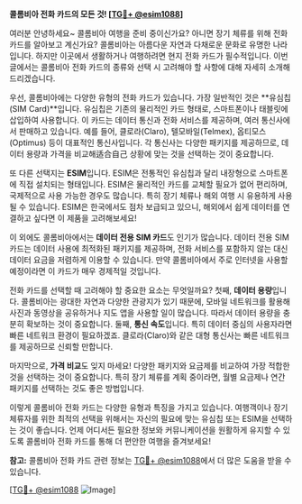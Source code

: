 **콜롬비아 전화 카드의 모든 것! [[TG💪+ @esim1088](https://t.me/s/esim1088)]**

여러분 안녕하세요~ 콜롬비아 여행을 준비 중이신가요? 아니면 장기 체류를 위해 전화 카드를 알아보고 계신가요? 콜롬비아는 아름다운 자연과 다채로운 문화로 유명한 나라입니다. 하지만 이곳에서 생활하거나 여행하려면 현지 전화 카드가 필수적입니다. 이번 글에서는 콜롬비아 전화 카드의 종류와 선택 시 고려해야 할 사항에 대해 자세히 소개해드리겠습니다.

우선, 콜롬비아에는 다양한 유형의 전화 카드가 있습니다. 가장 일반적인 것은 **유심칩(SIM Card)**입니다. 유심칩은 기존의 물리적인 카드 형태로, 스마트폰이나 태블릿에 삽입하여 사용합니다. 이 카드는 데이터 통신과 전화 서비스를 제공하며, 여러 통신사에서 판매하고 있습니다. 예를 들어, 클로라(Claro), 텔모바일(Telmex), 옵티모스(Optimus) 등이 대표적인 통신사입니다. 각 통신사는 다양한 패키지를 제공하므로, 데이터 용량과 가격을 비교해适合自己 상황에 맞는 것을 선택하는 것이 중요합니다.

또 다른 선택지는 **ESIM**입니다. ESIM은 전통적인 유심칩과 달리 내장형으로 스마트폰에 직접 설치되는 형태입니다. ESIM은 물리적인 카드를 교체할 필요가 없어 편리하며, 국제적으로 사용 가능한 경우도 많습니다. 특히 장기 체류나 해외 여행 시 유용하게 사용될 수 있습니다. ESIM은 한국에서도 점차 보급되고 있으니, 해외에서 쉽게 데이터를 연결하고 싶다면 이 제품을 고려해보세요!

이 외에도 콜롬비아에서는 **데이터 전용 SIM 카드**도 인기가 많습니다. 데이터 전용 SIM 카드는 데이터 사용에 최적화된 패키지를 제공하며, 전화 서비스를 포함하지 않는 대신 데이터 요금을 저렴하게 이용할 수 있습니다. 만약 콜롬비아에서 주로 인터넷을 사용할 예정이라면 이 카드가 매우 경제적일 것입니다.

전화 카드를 선택할 때 고려해야 할 중요한 요소는 무엇일까요? 첫째, **데이터 용량**입니다. 콜롬비아는 광대한 자연과 다양한 관광지가 있기 때문에, 모바일 네트워크를 활용해 사진과 동영상을 공유하거나 지도 앱을 사용할 일이 많습니다. 따라서 데이터 용량을 충분히 확보하는 것이 중요합니다. 둘째, **통신 속도**입니다. 특히 데이터 중심의 사용자라면 빠른 네트워크 환경이 필요하겠죠. 클로라(Claro)와 같은 대형 통신사는 빠른 네트워크를 제공하므로 신뢰할 만합니다.

마지막으로, **가격 비교**도 잊지 마세요! 다양한 패키지와 요금제를 비교하여 가장 적합한 것을 선택하는 것이 중요합니다. 특히 장기 체류를 계획 중이라면, 월별 요금제나 연간 패키지를 선택하는 것도 좋은 방법입니다.

이렇게 콜롬비아 전화 카드는 다양한 유형과 특징을 가지고 있습니다. 여행객이나 장기 체류자를 위한 최적의 선택을 위해서는 자신의 필요에 맞는 유심칩 또는 ESIM을 선택하는 것이 좋습니다. 언제 어디서든 필요한 정보와 커뮤니케이션을 원활하게 유지할 수 있도록 콜롬비아 전화 카드를 통해 더 편안한 여행을 즐겨보세요!

**참고:** 콜롬비아 전화 카드 관련 정보는 [TG💪+ @esim1088](https://t.me/s/esim1088)에서 더 많은 도움을 받을 수 있습니다.

[[TG💪+ @esim1088](https://t.me/s/esim1088) ![Image](https://i.postimg.cc/Y0z9fWf4/image.png)]